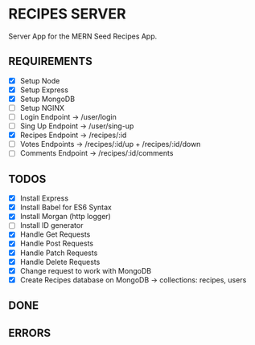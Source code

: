 # RECIPES SERVER
Server App for the MERN Seed Recipes App.

## REQUIREMENTS

- [x] Setup Node
- [x] Setup Express
- [x] Setup MongoDB 
- [ ] Setup NGINX
- [ ] Login Endpoint -> /user/login
- [ ] Sing Up Endpoint -> /user/sing-up
- [x] Recipes Endpoint -> /recipes/:id
- [ ] Votes Endpoints -> /recipes/:id/up + /recipes/:id/down
- [ ] Comments Endpoint -> /recipes/:id/comments

## TODOS

- [x] Install Express
- [x] Install Babel for ES6 Syntax
- [x] Install Morgan (http logger)
- [ ] Install ID generator
- [x] Handle Get Requests
- [x] Handle Post Requests
- [x] Handle Patch Requests
- [x] Handle Delete Requests
- [x] Change request to work with MongoDB
- [x] Create Recipes database on MongoDB
    -> collections: recipes, users
## DONE

## ERRORS

